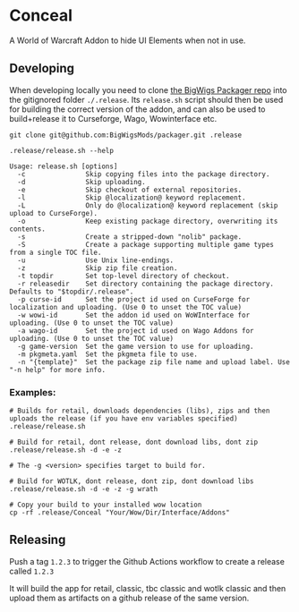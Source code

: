 # Conceal

A World of Warcraft Addon to hide UI Elements when not in use.

## Developing

When developing locally you need to clone [the BigWigs Packager repo](https://github.com/BigWigsMods/packager) into the gitignored folder `./.release`. Its `release.sh` script should then be used for building the correct version of the addon, and can also be used to build+release it to Curseforge, Wago, Wowinterface etc.

```shell
git clone git@github.com:BigWigsMods/packager.git .release
```

```shell
.release/release.sh --help

Usage: release.sh [options]
  -c               Skip copying files into the package directory.
  -d               Skip uploading.
  -e               Skip checkout of external repositories.
  -l               Skip @localization@ keyword replacement.
  -L               Only do @localization@ keyword replacement (skip upload to CurseForge).
  -o               Keep existing package directory, overwriting its contents.
  -s               Create a stripped-down "nolib" package.
  -S               Create a package supporting multiple game types from a single TOC file.
  -u               Use Unix line-endings.
  -z               Skip zip file creation.
  -t topdir        Set top-level directory of checkout.
  -r releasedir    Set directory containing the package directory. Defaults to "$topdir/.release".
  -p curse-id      Set the project id used on CurseForge for localization and uploading. (Use 0 to unset the TOC value)
  -w wowi-id       Set the addon id used on WoWInterface for uploading. (Use 0 to unset the TOC value)
  -a wago-id       Set the project id used on Wago Addons for uploading. (Use 0 to unset the TOC value)
  -g game-version  Set the game version to use for uploading.
  -m pkgmeta.yaml  Set the pkgmeta file to use.
  -n "{template}"  Set the package zip file name and upload label. Use "-n help" for more info.
```

### Examples:

```shell
# Builds for retail, downloads dependencies (libs), zips and then uploads the release (if you have env variables specified)
.release/release.sh
```

```shell
# Build for retail, dont release, dont download libs, dont zip
.release/release.sh -d -e -z
```

```shell
# The -g <version> specifies target to build for.

# Build for WOTLK, dont release, dont zip, dont download libs
.release/release.sh -d -e -z -g wrath
```

```shell
# Copy your build to your installed wow location
cp -rf .release/Conceal "Your/Wow/Dir/Interface/Addons"
```

## Releasing

Push a tag `1.2.3` to trigger the Github Actions workflow to create a release called `1.2.3`

It will build the app for retail, classic, tbc classic and wotlk classic and then upload them as artifacts on a github release of the same version.
